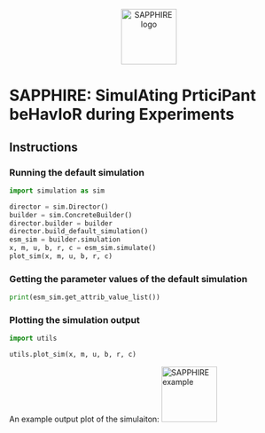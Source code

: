 <p align="center">
  <img alt="SAPPHIRE logo" height="100" src="https://raw.githubusercontent.com/khnshn/sapphire/main/gem.png">
</p>

# SAPPHIRE: SimulAting PrticiPant beHavIoR during Experiments

## Instructions

### Running the default simulation

```python
import simulation as sim

director = sim.Director()
builder = sim.ConcreteBuilder()
director.builder = builder
director.build_default_simulation()
esm_sim = builder.simulation
x, m, u, b, r, c = esm_sim.simulate()
plot_sim(x, m, u, b, r, c)
```

### Getting the parameter values of the default simulation
```python
print(esm_sim.get_attrib_value_list())
```

### Plotting the simulation output
```python
import utils

utils.plot_sim(x, m, u, b, r, c)
```
An example output plot of the simulaiton:
<img alt="SAPPHIRE example" height="100" src="https://raw.githubusercontent.com/khnshn/sapphire/main/example.png">